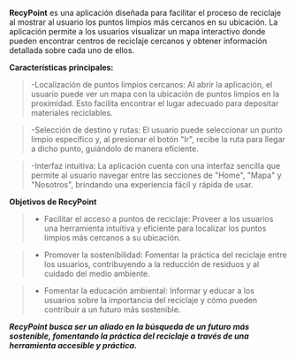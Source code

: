 **RecyPoint** es una aplicación diseñada para facilitar el proceso de reciclaje al mostrar al usuario los puntos limpios más cercanos en su ubicación. La aplicación permite a los usuarios visualizar un mapa interactivo donde pueden encontrar centros de reciclaje cercanos y obtener información detallada sobre cada uno de ellos.


**Características principales:**

>-Localización de puntos limpios cercanos: Al abrir la aplicación, el usuario puede ver un mapa con la ubicación de puntos limpios en la proximidad. Esto facilita encontrar el lugar adecuado para depositar materiales reciclables.

>-Selección de destino y rutas: El usuario puede seleccionar un punto limpio específico y, al presionar el botón "Ir", recibe la ruta para llegar a dicho punto, guiándolo de manera eficiente.

>-Interfaz intuitiva: La aplicación cuenta con una interfaz sencilla que permite al usuario navegar entre las secciones de "Home", "Mapa" y "Nosotros", brindando una experiencia fácil y rápida de usar.

**Objetivos de RecyPoint**

>- Facilitar el acceso a puntos de reciclaje: Proveer a los usuarios una herramienta intuitiva y eficiente para localizar los puntos limpios más cercanos a su ubicación.

>- Promover la sostenibilidad: Fomentar la práctica del reciclaje entre los usuarios, contribuyendo a la reducción de residuos y al cuidado del medio ambiente.

>- Fomentar la educación ambiental: Informar y educar a los usuarios sobre la importancia del reciclaje y cómo pueden contribuir a un futuro más sostenible.


_**RecyPoint busca ser un aliado en la búsqueda de un futuro más sostenible, fomentando la práctica del reciclaje a través de una herramienta accesible y práctica.**_
